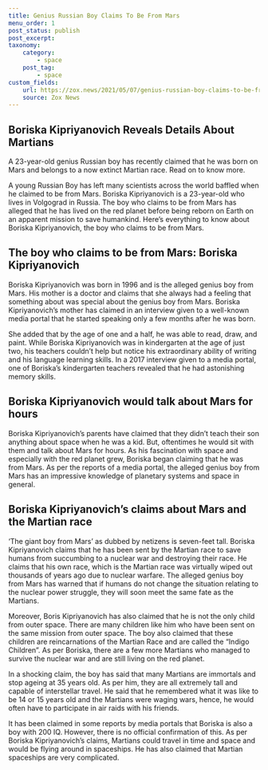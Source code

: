 ```yaml
--- 
title: Genius Russian Boy Claims To Be From Mars
menu_order: 1 
post_status: publish 
post_excerpt: 
taxonomy: 
    category: 
        - space 
    post_tag: 
        - space 
custom_fields: 
    url: https://zox.news/2021/05/07/genius-russian-boy-claims-to-be-from-mars/
    source: Zox News  
--- 
```


## Boriska Kipriyanovich Reveals Details About Martians

A 23-year-old genius Russian boy has recently claimed that he was born on Mars and belongs to a now extinct Martian race. Read on to know more.

A young Russian Boy has left many scientists across the world baffled when he claimed to be from Mars. Boriska Kipriyanovich is a 23-year-old who lives in Volgograd in Russia. The boy who claims to be from Mars has alleged that he has lived on the red planet before being reborn on Earth on an apparent mission to save humankind. Here’s everything to know about Boriska Kipriyanovich, the boy who claims to be from Mars.

## The boy who claims to be from Mars: Boriska Kipriyanovich

Boriska Kipriyanovich was born in 1996 and is the alleged genius boy from Mars. His mother is a doctor and claims that she always had a feeling that something about was special about the genius boy from Mars. Boriska Kipriyanovich’s mother has claimed in an interview given to a well-known media portal that he started speaking only a few months after he was born. 

She added that by the age of one and a half, he was able to read, draw, and paint. While Boriska Kipriyanovich was in kindergarten at the age of just two, his teachers couldn’t help but notice his extraordinary ability of writing and his language learning skills. In a 2017 interview given to a media portal, one of Boriska’s kindergarten teachers revealed that he had astonishing memory skills.

## Boriska Kipriyanovich would talk about Mars for hours

Boriska Kipriyanovich’s parents have claimed that they didn’t teach their son anything about space when he was a kid. But, oftentimes he would sit with them and talk about Mars for hours. As his fascination with space and especially with the red planet grew, Boriska began claiming that he was from Mars. As per the reports of a media portal, the alleged genius boy from Mars has an impressive knowledge of planetary systems and space in general.

## Boriska Kipriyanovich’s claims about Mars and the Martian race

‘The giant boy from Mars’ as dubbed by netizens is seven-feet tall. Boriska Kipriyanovich claims that he has been sent by the Martian race to save humans from succumbing to a nuclear war and destroying their race. He claims that his own race, which is the Martian race was virtually wiped out thousands of years ago due to nuclear warfare. The alleged genius boy from Mars has warned that if humans do not change the situation relating to the nuclear power struggle, they will soon meet the same fate as the Martians.

Moreover, Boris Kipriyanovich has also claimed that he is not the only child from outer space. There are many children like him who have been sent on the same mission from outer space. The boy also claimed that these children are reincarnations of the Martian Race and are called the “Indigo Children”. As per Boriska, there are a few more Martians who managed to survive the nuclear war and are still living on the red planet.

In a shocking claim, the boy has said that many Martians are immortals and stop ageing at 35 years old. As per him, they are all extremely tall and capable of interstellar travel. He said that he remembered what it was like to be 14 or 15 years old and the Martians were waging wars, hence, he would often have to participate in air raids with his friends. 

It has been claimed in some reports by media portals that Boriska is also a boy with 200 IQ. However, there is no official confirmation of this. As per Boriska Kipriyanovich’s claims, Martians could travel in time and space and would be flying around in spaceships. He has also claimed that Martian spaceships are very complicated.
